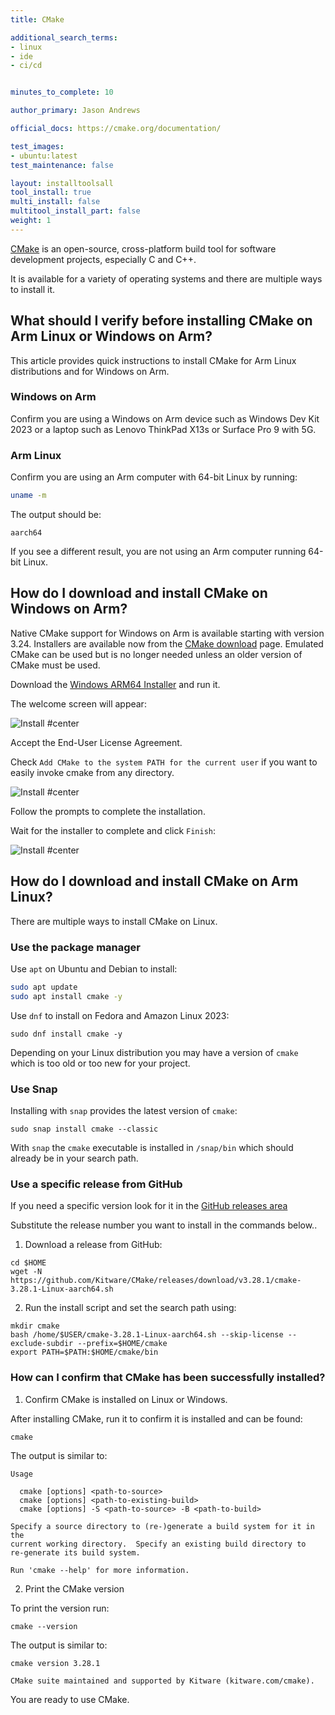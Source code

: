 ```yaml
---
title: CMake

additional_search_terms:
- linux
- ide
- ci/cd


minutes_to_complete: 10

author_primary: Jason Andrews

official_docs: https://cmake.org/documentation/

test_images:
- ubuntu:latest
test_maintenance: false

layout: installtoolsall
tool_install: true
multi_install: false
multitool_install_part: false
weight: 1
---
```


[CMake](https://cmake.org/) is an open-source, cross-platform build tool for software development projects, especially C and C++. 

It is available for a variety of operating systems and there are multiple ways to install it. 

## What should I verify before installing CMake on Arm Linux or Windows on Arm?

This article provides quick instructions to install CMake for Arm Linux distributions and for Windows on Arm.

### Windows on Arm

Confirm you are using a Windows on Arm device such as Windows Dev Kit 2023 or a laptop such as Lenovo ThinkPad X13s or Surface Pro 9 with 5G.

### Arm Linux

Confirm you are using an Arm computer with 64-bit Linux by running:

```bash { target="ubuntu:latest" }
uname -m
```

The output should be:

```output
aarch64
```

If you see a different result, you are not using an Arm computer running 64-bit Linux.

## How do I download and install CMake on Windows on Arm?

Native CMake support for Windows on Arm is available starting with version 3.24. Installers are available now from the [CMake download](https://cmake.org/download/) page. Emulated CMake can be used but is no longer needed unless an older version of CMake must be used.

Download the [Windows ARM64 Installer](https://github.com/Kitware/CMake/releases/download/v3.28.1/cmake-3.28.1-windows-arm64.msi) and run it. 

The welcome screen will appear:

![Install #center](/install-guides/_images/cmake-welcome.png)

Accept the End-User License Agreement. 

Check `Add CMake to the system PATH for the current user` if you want to easily invoke cmake from any directory.

![Install #center](/install-guides/_images/cmake-path.png)

Follow the prompts to complete the installation. 

Wait for the installer to complete and click `Finish`:

![Install #center](/install-guides/_images/cmake-finish.png)

## How do I download and install CMake on Arm Linux?

There are multiple ways to install CMake on Linux. 

### Use the package manager

Use `apt` on Ubuntu and Debian to install:

```bash { target="ubuntu:latest" }
sudo apt update
sudo apt install cmake -y
```

Use `dnf` to install on Fedora and Amazon Linux 2023:

```console
sudo dnf install cmake -y
```

Depending on your Linux distribution you may have a version of `cmake` which is too old or too new for your project. 

### Use Snap

Installing with `snap` provides the latest version of `cmake`:

```console
sudo snap install cmake --classic
```

With `snap` the `cmake` executable is installed in `/snap/bin` which should already be in your search path.

### Use a specific release from GitHub

If you need a specific version look for it in the [GitHub releases area](https://github.com/Kitware/CMake/releases)

Substitute the release number you want to install in the commands below.. 

1. Download a release from GitHub:

```console
cd $HOME
wget -N https://github.com/Kitware/CMake/releases/download/v3.28.1/cmake-3.28.1-Linux-aarch64.sh
```

2. Run the install script and set the search path using:

```console
mkdir cmake
bash /home/$USER/cmake-3.28.1-Linux-aarch64.sh --skip-license --exclude-subdir --prefix=$HOME/cmake
export PATH=$PATH:$HOME/cmake/bin
```

### How can I confirm that CMake has been successfully installed?

1. Confirm CMake is installed on Linux or Windows. 

After installing CMake, run it to confirm it is installed and can be found: 

```cmd
cmake
```

The output is similar to:

```output
Usage

  cmake [options] <path-to-source>
  cmake [options] <path-to-existing-build>
  cmake [options] -S <path-to-source> -B <path-to-build>

Specify a source directory to (re-)generate a build system for it in the
current working directory.  Specify an existing build directory to
re-generate its build system.

Run 'cmake --help' for more information.
```

2. Print the CMake version

To print the version run:

```console
cmake --version
```

The output is similar to:

```output
cmake version 3.28.1

CMake suite maintained and supported by Kitware (kitware.com/cmake).
```

You are ready to use CMake.
